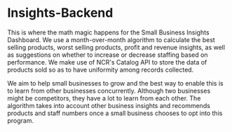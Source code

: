 # Insights-Backend

This is where the math magic happens for the Small Business Insights Dashboard. We use a month-over-month algorithm to calculate the best selling products, worst selling products, profit and revenue insights, as well as suggestions on whether to increase or decrease staffing based on performance. We make use of NCR's Catalog API to store the data of products sold so as to have uniformity among records collected.

We aim to help small businesses to grow and the best way to enable this is to learn from other businesses concurrently. Although two businesses might be competitors, they have a lot to learn from each other. The algorithm takes into account other business insights and recommends products and staff numbers once a small business chooses to opt into this program.